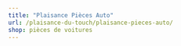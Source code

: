 ```yaml
---
title: "Plaisance Pièces Auto"
url: /plaisance-du-touch/plaisance-pieces-auto/
shop: pièces de voitures
---
```

